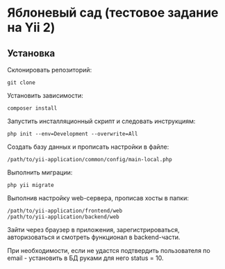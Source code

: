<p>
    <h1>Яблоневый сад (тестовое задание на Yii 2)</h1>
</p>


Установка
-------------------
Склонировать репозиторий:
```
git clone
```
Установить зависимости:
```
composer install
```
Запустить инсталляционный скрипт и следовать инструкциям:
```
php init --env=Development --overwrite=All
```

Создать базу данных и прописать настройки в файле:
```
/path/to/yii-application/common/config/main-local.php
```

Выполнить миграции:
```
php yii migrate
```

Выполнив настройку web-сервера, прописав хосты в папки:
```
/path/to/yii-application/frontend/web
/path/to/yii-application/backend/web
```

Зайти через браузер в приложения, зарегистрироваться, авторизоваться и смотреть функционал в backend-части.

При необходимости, если не удастся подтвердить пользователя по email - установить в БД руками для него status = 10.